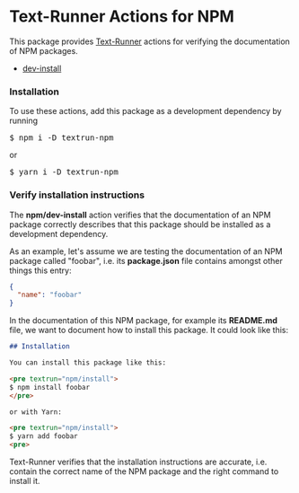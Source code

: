 # Text-Runner Actions for NPM

This package provides [Text-Runner](https://github.com/kevgo/text-runner)
actions for verifying the documentation of NPM packages.

<a textrun="action/complete-list">

- [dev-install](#verify-installation-instructions)

</a>

### Installation

To use these actions, add this package as a development dependency by running

<pre textrun="npm/dev-install">
$ npm i -D textrun-npm
</pre>

or

<pre textrun="npm/dev-install">
$ yarn i -D textrun-npm
</pre>

### Verify installation instructions

The <b textrun="action/full-name">npm/dev-install</b> action verifies that the
documentation of an NPM package correctly describes that this package should be
installed as a development dependency.

<a textrun="create-file">

As an example, let's assume we are testing the documentation of an NPM package
called "foobar", i.e. its **package.json** file contains amongst other things
this entry:

```json
{
  "name": "foobar"
}
```

</a>

<a textrun="create-file">

In the documentation of this NPM package, for example its **README.md** file, we
want to document how to install this package. It could look like this:

```md
## Installation

You can install this package like this:

<pre textrun="npm/install">
$ npm install foobar
</pre>

or with Yarn:

<pre textrun="npm/install">
$ yarn add foobar
<pre>
```

</a>

Text-Runner verifies that the installation instructions are accurate, i.e.
contain the correct name of the NPM package and the right command to install it.
